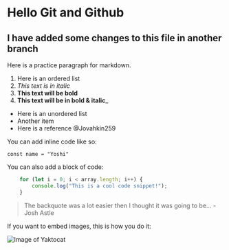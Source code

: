 # Hello Git and Github

## I have added some changes to this file in another branch

Here is a practice paragraph for markdown.

1. Here is an ordered list
2. *This text is in italic*
3. **This text will be bold**
4. **This text will be in bold & italic**_

- Here is an unordered list
- Another item
- Here is a reference @Jovahkin259

You can add inline code like so:

`const name = "Yoshi"`

You can also add a block of code:

```javascript
    for (let i = 0; i < array.length; i++) {
        console.log("This is a cool code snippet!");
    }
```

> The backquote was a lot easier then I thought it was going to be... - Josh Astle


If you want to embed images, this is how you do it:

![Image of Yaktocat](https://octodex.github.com/images/yaktocat.png)
